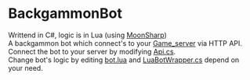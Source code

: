 # BackgammonBot
Writtend in C#, logic is in Lua (using [MoonSharp](http://www.moonsharp.org/))<br>
A backgammon bot which connect's to your [Game_server](https://en.wikipedia.org/wiki/Game_server) via HTTP API.<br>
Connect the bot to your server by modifying [Api.cs](https://github.com/n0ise9914/BackgammonBot/blob/master/BackgammonBot/Api.cs).<br>
Change bot's logic by editing [bot.lua](https://github.com/n0ise9914/BackgammonBot/blob/master/BackgammonBot/src/bot.lua) and [LuaBotWrapper.cs](https://github.com/n0ise9914/BackgammonBot/blob/master/BackgammonBot/LuaBotWrapper.cs) depend on your need.

